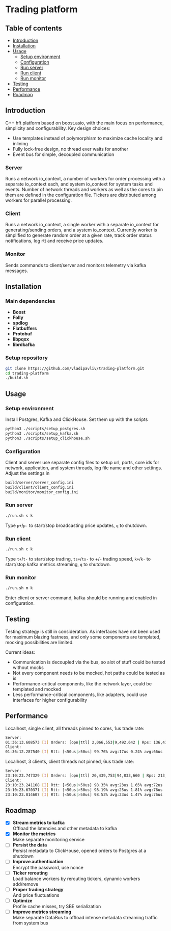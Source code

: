 # Trading platform

## Table of contents
- [Introduction](#introduction)
- [Installation](#installation)
- [Usage](#usage)
    - [Setup environment](#setup-environment)
    - [Configuration](#configuration)
    - [Run server](#run-server)
    - [Run client](#run-client)
    - [Run monitor](#run-monitor)
- [Testing](#testing)    
- [Performance](#performance)
- [Roadmap](#roadmap)

## Introduction
C++ hft platform based on boost.asio, with the main focus on performance, simplicity and configurability. Key design choices:
- Use templates instead of polymorphism to maximize cache locality and inlining
- Fully lock-free design, no thread ever waits for another
- Event bus for simple, decoupled communication

### Server
Runs a network io_context, a number of workers for order processing with a separate io_context each, and system io_context for system tasks and events. Number of network threads and workers as well as the cores to pin them are defined in the configuration file. Tickers are distributed among workers for parallel processing.

### Client
Runs a network io_context, a single worker with a separate io_context for generating/sending orders, and a system io_context. Currently worker is simplified to generate random order at a given rate, track order status notifications, log rtt and receive price updates.

### Monitor
Sends commands to client/server and monitors telemetry via kafka messages.

## Installation

### Main dependencies
- **Boost**
- **Folly**
- **spdlog**
- **Flatbuffers**
- **Protobuf**
- **libpqxx**
- **librdkafka**

### Setup repository
```bash
git clone https://github.com/vladipavliv/trading-platform.git
cd trading-platform
./build.sh
```

## Usage
### Setup environment
Install Postgres, Kafka and ClickHouse. Set them up with the scripts
```bash
python3 ./scripts/setup_postgres.sh
python3 ./scripts/setup_kafka.sh
python3 ./scripts/setup_clickhouse.sh
```

### Configuration
Client and server use separate config files to setup url, ports, core ids for network, application, and system threads, log file name and other settings.
Adjust the settings in 

```bash
build/server/server_config.ini
build/client/client_config.ini
build/monitor/monitor_config.ini
```

### Run server
```bash
./run.sh s k
```
Type `p+`/`p-` to start/stop broadcasting price updates, `q` to shutdown.

### Run client
```bash
./run.sh c k
```
Type `t+`/`t-` to start/stop trading, `ts+`/`ts-` to +/- trading speed, `k+`/`k-` to start/stop kafka metrics streaming, `q` to shutdown.

### Run monitor
```bash
./run.sh m k
```
Enter client or server command, kafka should be running and enabled in configuration.

## Testing
Testing strategy is still in consideration. As interfaces have not been used for maximum blazing fastness, and only some components are templated, mocking possibilities are limited.

Current ideas:
- Communication is decoupled via the bus, so alot of stuff could be tested without mocks
- Not every component needs to be mocked, hot paths could be tested as is
- Performance-critical components, like the network layer, could be templated and mocked
- Less performance-critical components, like adapters, could use interfaces for higher configurability

## Performance
Localhost, single client, all threads pinned to cores, 1us trade rate:

```bash
Server:
01:36:13.608573 [I] Orders: [opn|ttl] 2,066,553|9,492,642 | Rps: 136,410
Client:
01:36:12.287540 [I] Rtt: [<50us|>50us] 99.76% avg:17us 0.24% avg:66us
```

Localhost, 3 clients, client threads not pinned, 6us trade rate:

```bash
Server:
23:10:23.747329 [I] Orders: [opn|ttl] 20,439,753|94,833,660 | Rps: 213,990
Client:
23:10:23.241168 [I] Rtt: [<50us|>50us] 98.35% avg:23us 1.65% avg:72us
23:10:23.670371 [I] Rtt: [<50us|>50us] 98.19% avg:25us 1.81% avg:76us
23:10:23.814607 [I] Rtt: [<50us|>50us] 98.53% avg:23us 1.47% avg:76us
```

## Roadmap
- [x] **Stream metrics to kafka**  
Offload the latencies and other metadata to kafka
- [x] **Monitor the metrics**  
Make separate monitoring service
- [ ] **Persist the data**  
Persist metadata to ClickHouse, opened orders to Postgres at a shutdown
- [ ] **Improve authentication**  
Encrypt the password, use nonce
- [ ] **Ticker rerouting**  
Load balance workers by rerouting tickers, dynamic workers add/remove
- [ ] **Proper trading strategy**  
And price fluctuations
- [ ] **Optimize**  
Profile cache misses, try SBE serialization
- [ ] **Improve metrics streaming**  
Make separate DataBus to offload intense metadata streaming traffic from system bus
